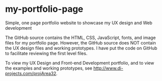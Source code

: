# my-portfolio-page
Simple, one page portfolio website to showcase my UX design and Web development

The GitHub source contains the HTML, CSS, JavaScript, fonts, and image files for my portfolio page. However, the GitHub source does NOT contain the UX design files and working prototypes. I have put the code on GitHub to facilitate reviewing the first level files.

To view my UX Design and Front-end Development portfolio, and to view the examples and working prototypes, see http://www.di-projects.com/projArea32. 


